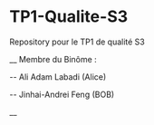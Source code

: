 # TP1-Qualite-S3
Repository pour le TP1 de qualité S3

__
  Membre du Binôme : 

  -- Ali Adam Labadi (Alice)


  -- Jinhai-Andrei Feng (BOB)
  
__
